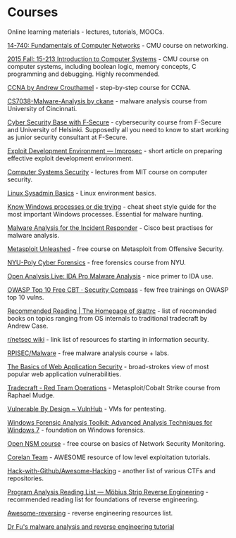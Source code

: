 # Courses

Online learning materials - lectures, tutorials, MOOCs.

[14-740: Fundamentals of Computer Networks](http://www.ini740.com/S17/index.html#videos) - CMU course on networking.

[2015 Fall: 15-213 Introduction to Computer Systems](https://scs.hosted.panopto.com/Panopto/Pages/Sessions/List.aspx#folderID=%22b96d90ae-9871-4fae-91e2-b1627b43e25e%22&sortColumn=1&sortAscending=true) - CMU course on computer systems, including boolean logic, memory concepts, C programming and debugging. Highly recommended.

[CCNA by Andrew Crouthamel](https://www.youtube.com/playlist?list=PLmdYg02XJt6QRQfYjyQcMPfS3mrSnFbRC) - step-by-step course for CCNA.

[CS7038-Malware-Analysis by ckane](http://class.malware.re/) - malware analysis course from University of Cincinnati.

[Cyber Security Base with F‑Secure](http://mooc.fi/courses/2016/cybersecurity/) - cybersecurity course from F-Secure and University of Helsinki. Supposedly all you need to know to start working as junior security consultant at F-Secure.

[Exploit Development Environment — Improsec](https://improsec.com/blog//exploit-development-environment) - short article on preparing effective exploit development environment.

[Computer Systems Security](https://ocw.mit.edu/courses/electrical-engineering-and-computer-science/6-858-computer-systems-security-fall-2014/video-lectures/) - lectures from MIT course on computer security.

[Linux Sysadmin Basics](https://www.youtube.com/watch?v=bju_FdCo42w&list=PLtK75qxsQaMLZSo7KL-PmiRarU7hrpnwK) - Linux environment basics.

[Know Windows processes or die trying](http://www.sysforensics.org/2014/01/know-your-windows-processes/) - cheat sheet style guide for the most important Windows processes. Essential for malware hunting.

[Malware Analysis for the Incident Responder](https://blogs.cisco.com/security/malware-analysis-for-the-incident-responder) - Cisco best practises for malware analysis.

[Metasploit Unleashed](https://www.offensive-security.com/metasploit-unleashed/) - free course on Metasploit from Offensive Security.

[NYU-Poly Cyber Forensics](http://cyfor.isis.poly.edu/) - free forensics course from NYU.

[Open Analysis Live: IDA Pro Malware Analysis](https://vimeo.com/203657826) - nice primer to IDA use.

[OWASP Top 10 Free CBT · Security Compass](http://www.securitycompass.com/training/free/course-demos/) - few free trainings on OWASP top 10 vulns.

[Recommended Reading | The Homepage of @attrc](http://dfir.org/?q=node/8) - list of recomended books on topics ranging from OS internals to traditional tradecraft by Andrew Case.

[r/netsec wiki](https://pay.reddit.com/r/netsec/wiki/start) - link list of resources fo starting in information security.

[RPISEC/Malware](https://github.com/RPISEC/Malware) - free malware analysis course + labs.

[The Basics of Web Application Security](https://martinfowler.com/articles/web-security-basics.html) - broad-strokes view of most popular web application vulnerabilities.

[Tradecraft - Red Team Operations](https://www.youtube.com/playlist?list=PL9HO6M_MU2nesxSmhJjEvwLhUoHPHmXvz) - Metasploit/Cobalt Strike course from Raphael Mudge.

[Vulnerable By Design ~ VulnHub](https://www.vulnhub.com/) - VMs for pentesting.

[Windows Forensic Analysis Toolkit: Advanced Analysis Techniques for Windows 7](https://books.google.dk/books?id=bNnXMR9z5KAC&printsec=frontcover&hl=pl#v=onepage&q&f=false) - foundation on Windows forensics.

[Open NSM course](https://www.youtube.com/playlist?list=PLhzl7jzJnJGw3NS-bwF63KnSNmO1dUemh) - free course on basics of Network Security Monitoring.

[Corelan Team](https://www.corelan.be/) - AWESOME resource of low level exploitation tutorials.

[Hack-with-Github/Awesome-Hacking](https://github.com/Hack-with-Github/Awesome-Hacking) - another list of various CTFs and repositories.

[Program Analysis Reading List — Möbius Strip Reverse Engineering](http://www.msreverseengineering.com/program-analysis-reading-list/) - recommended reading list for foundations of reverse engineering.

[Awesome-reversing](https://github.com/fdivrp/awesome-reversing) - reverse engineering resources list.

[Dr Fu's malware analysis and reverse engineering tutorial](http://fumalwareanalysis.blogspot.dk/p/malware-analysis-tutorials-reverse.html)
